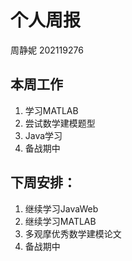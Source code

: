 # 个人周报

周静妮 202119276

## 本周工作

1. 学习MATLAB
2. 尝试数学建模题型
3. Java学习
4. 备战期中

## 下周安排：

1. 继续学习JavaWeb
2. 继续学习MATLAB
3. 多观摩优秀数学建模论文
4. 备战期中

